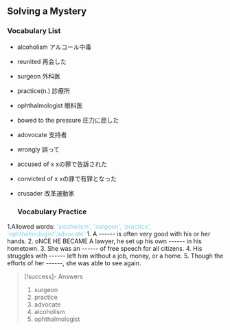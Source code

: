 ## Solving a Mystery

### Vocabulary List
- alcoholism
    アルコール中毒
- reunited
    再会した
- surgeon
    外科医
- practice(n.)
    診療所
- ophthalmologist
    眼科医
- bowed to the pressure
    圧力に屈した
- adovocate
    支持者
- wrongly
    誤って
- accused of x
    xの罪で告訴された
- convicted of x
    xの罪で有罪となった
- crusader
    改革運動家

    ### Vocabulary Practice
1.Allowed words: <span style="color: #87CEEB;"> 'alcoholism', 'surgeon', 'practice', 'ophthalmologist',advocate' </span>
    1. A ------ is often very good with his or her hands.
    2. oNCE HE BECAME A lawyer, he set up his own ------ in his hometown.
    3. She was an ------ of free speech for all citizens.
    4. His struggles with ------ left him without a job, money, or a home.
    5. Though the efforts of her ------, she was able to see again.
>[!success]- Answers
> 1. surgeon
> 2. practice
> 3. advocate
> 4. alcoholism
> 5. ophthalmologist






